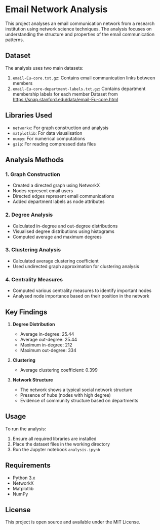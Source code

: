 # Email Network Analysis

This project analyses an email communication network from a research institution using network science techniques. The analysis focuses on understanding the structure and properties of the email communication patterns.

## Dataset

The analysis uses two main datasets:
1. `email-Eu-core.txt.gz`: Contains email communication links between members
2. `email-Eu-core-department-labels.txt.gz`: Contains department membership labels for each member
Dataset from https://snap.stanford.edu/data/email-Eu-core.html

## Libraries Used

- `networkx`: For graph construction and analysis
- `matplotlib`: For data visualisation
- `numpy`: For numerical computations
- `gzip`: For reading compressed data files

## Analysis Methods

### 1. Graph Construction
- Created a directed graph using NetworkX
- Nodes represent email users
- Directed edges represent email communications
- Added department labels as node attributes

### 2. Degree Analysis
- Calculated in-degree and out-degree distributions
- Visualised degree distributions using histograms
- Computed average and maximum degrees

### 3. Clustering Analysis
- Calculated average clustering coefficient
- Used undirected graph approximation for clustering analysis

### 4. Centrality Measures
- Computed various centrality measures to identify important nodes
- Analysed node importance based on their position in the network

## Key Findings

1. **Degree Distribution**
   - Average in-degree: 25.44
   - Average out-degree: 25.44
   - Maximum in-degree: 212
   - Maximum out-degree: 334

2. **Clustering**
   - Average clustering coefficient: 0.399

3. **Network Structure**
   - The network shows a typical social network structure
   - Presence of hubs (nodes with high degree)
   - Evidence of community structure based on departments

## Usage

To run the analysis:
1. Ensure all required libraries are installed
2. Place the dataset files in the working directory
3. Run the Jupyter notebook `analysis.ipynb`

## Requirements

- Python 3.x
- NetworkX
- Matplotlib
- NumPy

## License

This project is open source and available under the MIT License. 
